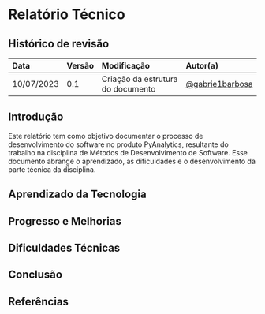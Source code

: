 # Relatório Técnico

## Histórico de revisão

| Data       | Versão | Modificação                                                 | Autor(a)                                               |
| :--------- | :----- | :---------------------------------------------------------- | :----------------------------------------------------- |
| 10/07/2023 | 0.1    | Criação da estrutura do documento                           | [@gabrie1barbosa](https://github.com/gabrie1barbosa)     |

## Introdução

Este relatório tem como objetivo documentar o processo de desenvolvimento do software no produto PyAnalytics, resultante do trabalho na disciplina de Métodos de Desenvolvimento de Software.
Esse documento abrange o aprendizado, as dificuldades e o desenvolvimento da parte técnica da disciplina.

## Aprendizado da Tecnologia

## Progresso e Melhorias

## Dificuldades Técnicas

## Conclusão

## Referências
